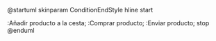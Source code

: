 @startuml
skinparam ConditionEndStyle hline
start

:Añadir producto a la cesta;
:Comprar producto;
:Enviar producto;
stop
@enduml
